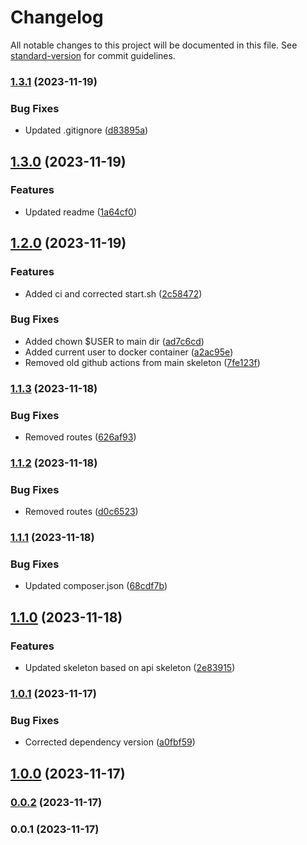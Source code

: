 # Changelog

All notable changes to this project will be documented in this file. See [standard-version](https://github.com/conventional-changelog/standard-version) for commit guidelines.

### [1.3.1](https://github.com/patrykbaszak/cli-skeleton/compare/1.3.0...1.3.1) (2023-11-19)


### Bug Fixes

* Updated .gitignore ([d83895a](https://github.com/patrykbaszak/cli-skeleton/commit/d83895ac0afc8f02f9faf06adf60bfc0886d8b78))

## [1.3.0](https://github.com/patrykbaszak/cli-skeleton/compare/1.2.0...1.3.0) (2023-11-19)


### Features

* Updated readme ([1a64cf0](https://github.com/patrykbaszak/cli-skeleton/commit/1a64cf01b1abba5b59c0be1b5ecf63f0f5782ac9))

## [1.2.0](https://github.com/patrykbaszak/cli-skeleton/compare/1.1.3...1.2.0) (2023-11-19)


### Features

* Added ci and corrected start.sh ([2c58472](https://github.com/patrykbaszak/cli-skeleton/commit/2c584722e7af37ff86f0c33989dc6ce2c482a7df))


### Bug Fixes

* Added chown $USER to main dir ([ad7c6cd](https://github.com/patrykbaszak/cli-skeleton/commit/ad7c6cd8607f2367e7102a88c7207e850f6212b2))
* Added current user to docker container ([a2ac95e](https://github.com/patrykbaszak/cli-skeleton/commit/a2ac95efaaa989a92c611c82f2634b6dd5e28f4e))
* Removed old github actions from main skeleton ([7fe123f](https://github.com/patrykbaszak/cli-skeleton/commit/7fe123f32232a5b9cfcd3929d9c731304fcc6000))

### [1.1.3](https://github.com/patrykbaszak/cli-skeleton/compare/1.1.2...1.1.3) (2023-11-18)


### Bug Fixes

* Removed routes ([626af93](https://github.com/patrykbaszak/cli-skeleton/commit/626af93d29f445ab3fbf67e3390c7d77bc2102e2))

### [1.1.2](https://github.com/patrykbaszak/cli-skeleton/compare/1.1.1...1.1.2) (2023-11-18)


### Bug Fixes

* Removed routes ([d0c6523](https://github.com/patrykbaszak/cli-skeleton/commit/d0c6523417c4cefe146656c5d93f5d827f6401d0))

### [1.1.1](https://github.com/patrykbaszak/cli-skeleton/compare/1.1.0...1.1.1) (2023-11-18)


### Bug Fixes

* Updated composer.json ([68cdf7b](https://github.com/patrykbaszak/cli-skeleton/commit/68cdf7b296dfeced1f3f38bdf205b318eebd313c))

## [1.1.0](https://github.com/patrykbaszak/cli-skeleton/compare/1.0.1...1.1.0) (2023-11-18)


### Features

* Updated skeleton based on api skeleton ([2e83915](https://github.com/patrykbaszak/cli-skeleton/commit/2e839155d5b4598686e302307f7a59c4a028e82f))

### [1.0.1](https://github.com/patrykbaszak/cli-skeleton/compare/1.0.0...1.0.1) (2023-11-17)


### Bug Fixes

* Corrected dependency version ([a0fbf59](https://github.com/patrykbaszak/cli-skeleton/commit/a0fbf59efebb44c4817cbaa5e1787a89e60b5e66))

## [1.0.0](https://github.com/patrykbaszak/cli-skeleton/compare/0.0.2...1.0.0) (2023-11-17)

### [0.0.2](https://github.com/patrykbaszak/cli-skeleton/compare/0.0.1...0.0.2) (2023-11-17)

### 0.0.1 (2023-11-17)
